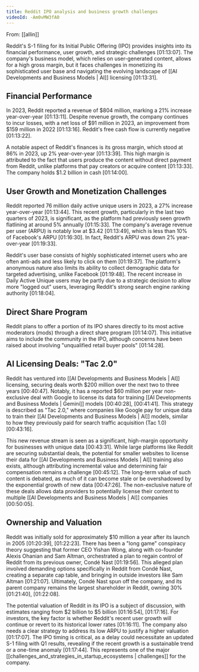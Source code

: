 ```yaml
---
title: Reddit IPO analysis and business growth challenges
videoId: -Am0vMW3fA0
---
```


From: [[allin]] <br/> 

Reddit's S-1 filing for its Initial Public Offering (IPO) provides insights into its financial performance, user growth, and strategic challenges <a class="yt-timestamp" data-t="01:13:07">[01:13:07]</a>. The company's business model, which relies on user-generated content, allows for a high gross margin, but it faces challenges in monetizing its sophisticated user base and navigating the evolving landscape of [[AI Developments and Business Models | AI]] licensing <a class="yt-timestamp" data-t="01:13:31">[01:13:31]</a>.

## Financial Performance

In 2023, Reddit reported a revenue of $804 million, marking a 21% increase year-over-year <a class="yt-timestamp" data-t="01:13:11">[01:13:11]</a>. Despite revenue growth, the company continues to incur losses, with a net loss of $91 million in 2023, an improvement from $159 million in 2022 <a class="yt-timestamp" data-t="01:13:16">[01:13:16]</a>. Reddit's free cash flow is currently negative <a class="yt-timestamp" data-t="01:13:22">[01:13:22]</a>.

A notable aspect of Reddit's finances is its gross margin, which stood at 86% in 2023, up 2% year-over-year <a class="yt-timestamp" data-t="01:13:39">[01:13:39]</a>. This high margin is attributed to the fact that users produce the content without direct payment from Reddit, unlike platforms that pay creators or acquire content <a class="yt-timestamp" data-t="01:13:33">[01:13:33]</a>. The company holds $1.2 billion in cash <a class="yt-timestamp" data-t="01:14:00">[01:14:00]</a>.

## User Growth and Monetization Challenges

Reddit reported 76 million daily active unique users in 2023, a 27% increase year-over-year <a class="yt-timestamp" data-t="01:13:44">[01:13:44]</a>. This recent growth, particularly in the last two quarters of 2023, is significant, as the platform had previously seen growth flatlining at around 5% annually <a class="yt-timestamp" data-t="01:15:33">[01:15:33]</a>. The company's average revenue per user (ARPU) is notably low at $3.42 <a class="yt-timestamp" data-t="01:13:49">[01:13:49]</a>, which is less than 10% of Facebook's ARPU <a class="yt-timestamp" data-t="01:16:30">[01:16:30]</a>. In fact, Reddit's ARPU was down 2% year-over-year <a class="yt-timestamp" data-t="01:19:33">[01:19:33]</a>.

Reddit's user base consists of highly sophisticated internet users who are often anti-ads and less likely to click on them <a class="yt-timestamp" data-t="01:19:37">[01:19:37]</a>. The platform's anonymous nature also limits its ability to collect demographic data for targeted advertising, unlike Facebook <a class="yt-timestamp" data-t="01:19:48">[01:19:48]</a>. The recent increase in Daily Active Unique users may be partly due to a strategic decision to allow more "logged out" users, leveraging Reddit's strong search engine ranking authority <a class="yt-timestamp" data-t="01:18:04">[01:18:04]</a>.

## Direct Share Program

Reddit plans to offer a portion of its IPO shares directly to its most active moderators (mods) through a direct share program <a class="yt-timestamp" data-t="01:14:07">[01:14:07]</a>. This initiative aims to include the community in the IPO, although concerns have been raised about involving "unqualified retail buyer pools" <a class="yt-timestamp" data-t="01:14:28">[01:14:28]</a>.

## AI Licensing Deals: "Tac 2.0"

Reddit has ventured into [[AI Developments and Business Models | AI]] licensing, securing deals worth $200 million over the next two to three years <a class="yt-timestamp" data-t="00:40:47">[00:40:47]</a>. Notably, it has a reported $60 million per year non-exclusive deal with Google to license its data for training [[AI Developments and Business Models | Gemini]] models <a class="yt-timestamp" data-t="00:40:28">[00:40:28]</a>, <a class="yt-timestamp" data-t="00:41:41">[00:41:41]</a>. This strategy is described as "Tac 2.0," where companies like Google pay for unique data to train their [[AI Developments and Business Models | AI]] models, similar to how they previously paid for search traffic acquisition (Tac 1.0) <a class="yt-timestamp" data-t="00:43:16">[00:43:16]</a>.

This new revenue stream is seen as a significant, high-margin opportunity for businesses with unique data <a class="yt-timestamp" data-t="00:43:31">[00:43:31]</a>. While large platforms like Reddit are securing substantial deals, the potential for smaller websites to license their data for [[AI Developments and Business Models | AI]] training also exists, although attributing incremental value and determining fair compensation remains a challenge <a class="yt-timestamp" data-t="00:45:12">[00:45:12]</a>. The long-term value of such content is debated, as much of it can become stale or be overshadowed by the exponential growth of new data <a class="yt-timestamp" data-t="00:47:26">[00:47:26]</a>. The non-exclusive nature of these deals allows data providers to potentially license their content to multiple [[AI Developments and Business Models | AI]] companies <a class="yt-timestamp" data-t="00:50:05">[00:50:05]</a>.

## Ownership and Valuation

Reddit was initially sold for approximately $10 million a year after its launch in 2005 <a class="yt-timestamp" data-t="01:20:39">[01:20:39]</a>, <a class="yt-timestamp" data-t="01:22:23">[01:22:23]</a>. There has been a "long game" conspiracy theory suggesting that former CEO Yishan Wong, along with co-founder Alexis Ohanian and Sam Altman, orchestrated a plan to regain control of Reddit from its previous owner, Condé Nast <a class="yt-timestamp" data-t="01:19:56">[01:19:56]</a>. This alleged plan involved demanding options specifically in Reddit from Condé Nast, creating a separate cap table, and bringing in outside investors like Sam Altman <a class="yt-timestamp" data-t="01:21:07">[01:21:07]</a>. Ultimately, Condé Nast spun off the company, and its parent company remains the largest shareholder in Reddit, owning 30% <a class="yt-timestamp" data-t="01:21:40">[01:21:40]</a>, <a class="yt-timestamp" data-t="01:22:08">[01:22:08]</a>.

The potential valuation of Reddit in its IPO is a subject of discussion, with estimates ranging from $2 billion to $5 billion <a class="yt-timestamp" data-t="01:16:54">[01:16:54]</a>, <a class="yt-timestamp" data-t="01:17:16">[01:17:16]</a>. For investors, the key factor is whether Reddit's recent user growth will continue or revert to its historical lower rates <a class="yt-timestamp" data-t="01:16:11">[01:16:11]</a>. The company also needs a clear strategy to address its low ARPU to justify a higher valuation <a class="yt-timestamp" data-t="01:17:07">[01:17:07]</a>. The IPO timing is critical, as a delay could necessitate an updated S-1 filing with Q1 results, revealing if the recent growth is a sustainable trend or a one-time anomaly <a class="yt-timestamp" data-t="01:17:44">[01:17:44]</a>. This represents one of the major [[challenges_and_strategies_in_startup_ecosystems | challenges]] for the company.